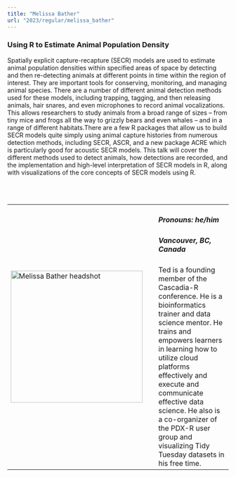 ```yaml
---
title: "Melissa Bather"
url: "2023/regular/melissa_bather"
---
```


### Using R to Estimate Animal Population Density

Spatially explicit capture-recapture (SECR) models are used to estimate animal population densities within specified areas of space by detecting and then re-detecting animals at different points in time within the region of interest. They are important tools for conserving, monitoring, and managing animal species. There are a number of different animal detection methods used for these models, including trapping, tagging, and then releasing animals, hair snares, and even microphones to record animal vocalizations. This allows researchers to study animals from a broad range of sizes – from tiny mice and frogs all the way to grizzly bears and even whales – and in a range of different habitats.There are a few R packages that allow us to build SECR models quite simply using animal capture histories from numerous detection methods, including SECR, ASCR, and a new package ACRE which is particularly good for acoustic SECR models. This talk will cover the different methods used to detect animals, how detections are recorded, and the implementation and high-level interpretation of SECR models in R, along with visualizations of the core concepts of SECR models using R.

<br><br>

<table>
  <tr><td><img width="300px" style="float: left; padding: 0px 20px 0px 0px;" 
           src="../../../../img/speakers/speakers_2023/melissa_bather.jpg" alt="Melissa Bather headshot"></td>
  <td>
      <h5>Pronouns: he/him</h5>
      <h5>Vancouver, BC, Canada</h5>
      Ted is a founding member of the Cascadia-R conference. He is a bioinformatics trainer and data science mentor. He trains and empowers learners in learning how to utilize cloud platforms effectively and execute and communicate effective data science. He also is a co-organizer of the PDX-R user group and visualizing Tidy Tuesday datasets in his free time.
      </td></tr>

</table>


